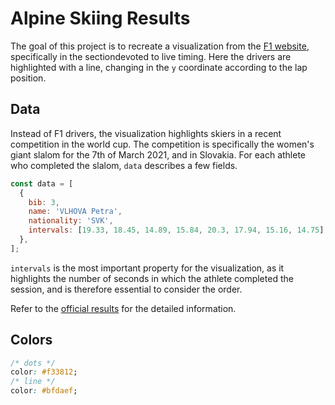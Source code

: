 # Alpine Skiing Results

The goal of this project is to recreate a visualization from the [F1 website](https://www.formula1.com/en/f1-live.html), specifically in the sectiondevoted to live timing. Here the drivers are highlighted with a line, changing in the `y` coordinate according to the lap position.

## Data

Instead of F1 drivers, the visualization highlights skiers in a recent competition in the world cup. The competition is specifically the women's giant slalom for the 7th of March 2021, and in Slovakia. For each athlete who completed the slalom, `data` describes a few fields.

```js
const data = [
  {
    bib: 3,
    name: 'VLHOVA Petra',
    nationality: 'SVK',
    intervals: [19.33, 18.45, 14.89, 15.84, 20.3, 17.94, 15.16, 14.75],
  },
];
```

`intervals` is the most important property for the visualization, as it highlights the number of seconds in which the athlete completed the session, and is therefore essential to consider the order.

Refer to the [official results](https://www.fis-ski.com/DB/general/results.html?sectorcode=AL&raceid=104402#details) for the detailed information.

## Colors

```css
/* dots */
color: #f33812;
/* line */
color: #bfdaef;
```
